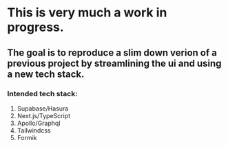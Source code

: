 # This is very much a work in progress.

## The goal is to reproduce a slim down verion of a previous project by streamlining the ui and using a new tech stack.

### Intended tech stack:

1. Supabase/Hasura
2. Next.js/TypeScript
3. Apollo/Graphql
4. Tailwindcss
5. Formik


